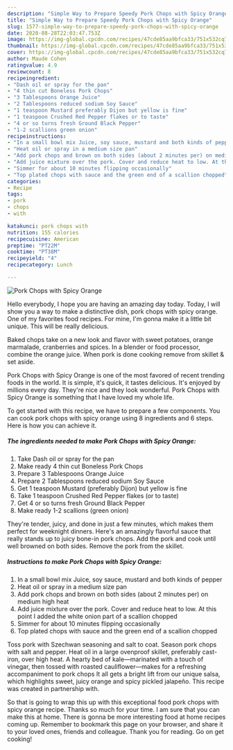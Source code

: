 ```yaml
---
description: "Simple Way to Prepare Speedy Pork Chops with Spicy Orange"
title: "Simple Way to Prepare Speedy Pork Chops with Spicy Orange"
slug: 1577-simple-way-to-prepare-speedy-pork-chops-with-spicy-orange
date: 2020-08-28T22:03:47.753Z
image: https://img-global.cpcdn.com/recipes/47cde85aa9bfca33/751x532cq70/pork-chops-with-spicy-orange-recipe-main-photo.jpg
thumbnail: https://img-global.cpcdn.com/recipes/47cde85aa9bfca33/751x532cq70/pork-chops-with-spicy-orange-recipe-main-photo.jpg
cover: https://img-global.cpcdn.com/recipes/47cde85aa9bfca33/751x532cq70/pork-chops-with-spicy-orange-recipe-main-photo.jpg
author: Maude Cohen
ratingvalue: 4.9
reviewcount: 8
recipeingredient:
- "Dash oil or spray for the pan"
- "4 thin cut Boneless Pork Chops"
- "3 Tablespoons Orange Juice"
- "2 Tablespoons reduced sodium Soy Sauce"
- "1 teaspoon Mustard preferably Dijon but yellow is fine"
- "1 teaspoon Crushed Red Pepper flakes or to taste"
- "4 or so turns fresh Ground Black Pepper"
- "1-2 scallions green onion"
recipeinstructions:
- "In a small bowl mix Juice, soy sauce, mustard and both kinds of pepper"
- "Heat oil or spray in a medium size pan"
- "Add pork chops and brown on both sides (about 2 minutes per) on medium high heat"
- "Add juice mixture over the pork. Cover and reduce heat to low. At this point I added the white onion part of a scallion chopped"
- "Simmer for about 10 minutes flipping occasionally"
- "Top plated chops with sauce and the green end of a scallion chopped"
categories:
- Recipe
tags:
- pork
- chops
- with

katakunci: pork chops with 
nutrition: 155 calories
recipecuisine: American
preptime: "PT22M"
cooktime: "PT38M"
recipeyield: "4"
recipecategory: Lunch

---
```



![Pork Chops with Spicy Orange](https://img-global.cpcdn.com/recipes/47cde85aa9bfca33/751x532cq70/pork-chops-with-spicy-orange-recipe-main-photo.jpg)

Hello everybody, I hope you are having an amazing day today. Today, I will show you a way to make a distinctive dish, pork chops with spicy orange. One of my favorites food recipes. For mine, I'm gonna make it a little bit unique. This will be really delicious.

Baked chops take on a new look and flavor with sweet potatoes, orange marmalade, cranberries and spices. In a blender or food processor, combine the orange juice. When pork is done cooking remove from skillet &amp; set aside.

Pork Chops with Spicy Orange is one of the most favored of recent trending foods in the world. It is simple, it's quick, it tastes delicious. It's enjoyed by millions every day. They're nice and they look wonderful. Pork Chops with Spicy Orange is something that I have loved my whole life.


To get started with this recipe, we have to prepare a few components. You can cook pork chops with spicy orange using 8 ingredients and 6 steps. Here is how you can achieve it.

<!--inarticleads1-->

##### The ingredients needed to make Pork Chops with Spicy Orange:

1. Take Dash oil or spray for the pan
1. Make ready 4 thin cut Boneless Pork Chops
1. Prepare 3 Tablespoons Orange Juice
1. Prepare 2 Tablespoons reduced sodium Soy Sauce
1. Get 1 teaspoon Mustard (preferably Dijon) but yellow is fine
1. Take 1 teaspoon Crushed Red Pepper flakes (or to taste)
1. Get 4 or so turns fresh Ground Black Pepper
1. Make ready 1-2 scallions (green onion)


They&#39;re tender, juicy, and done in just a few minutes, which makes them perfect for weeknight dinners. Here&#39;s an amazingly flavorful sauce that really stands up to juicy bone-in pork chops. Add the pork and cook until well browned on both sides. Remove the pork from the skillet. 

<!--inarticleads2-->

##### Instructions to make Pork Chops with Spicy Orange:

1. In a small bowl mix Juice, soy sauce, mustard and both kinds of pepper
1. Heat oil or spray in a medium size pan
1. Add pork chops and brown on both sides (about 2 minutes per) on medium high heat
1. Add juice mixture over the pork. Cover and reduce heat to low. At this point I added the white onion part of a scallion chopped
1. Simmer for about 10 minutes flipping occasionally
1. Top plated chops with sauce and the green end of a scallion chopped


Toss pork with Szechwan seasoning and salt to coat. Season pork chops with salt and pepper. Heat oil in a large ovenproof skillet, preferably cast-iron, over high heat. A hearty bed of kale—marinated with a touch of vinegar, then tossed with roasted cauliflower—makes for a refreshing accompaniment to pork chops It all gets a bright lift from our unique salsa, which highlights sweet, juicy orange and spicy pickled jalapeño. This recipe was created in partnership with. 

So that is going to wrap this up with this exceptional food pork chops with spicy orange recipe. Thanks so much for your time. I am sure that you can make this at home. There is gonna be more interesting food at home recipes coming up. Remember to bookmark this page on your browser, and share it to your loved ones, friends and colleague. Thank you for reading. Go on get cooking!
